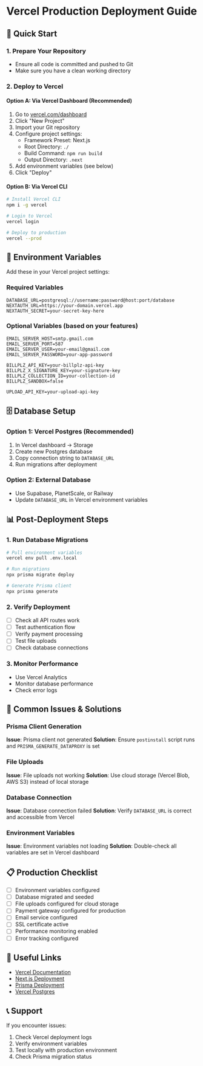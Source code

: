 # Vercel Production Deployment Guide

## 🚀 Quick Start

### 1. Prepare Your Repository
- Ensure all code is committed and pushed to Git
- Make sure you have a clean working directory

### 2. Deploy to Vercel

#### Option A: Via Vercel Dashboard (Recommended)
1. Go to [vercel.com/dashboard](https://vercel.com/dashboard)
2. Click "New Project"
3. Import your Git repository
4. Configure project settings:
   - Framework Preset: Next.js
   - Root Directory: `./`
   - Build Command: `npm run build`
   - Output Directory: `.next`
5. Add environment variables (see below)
6. Click "Deploy"

#### Option B: Via Vercel CLI
```bash
# Install Vercel CLI
npm i -g vercel

# Login to Vercel
vercel login

# Deploy to production
vercel --prod
```

## 🔧 Environment Variables

Add these in your Vercel project settings:

### Required Variables
```
DATABASE_URL=postgresql://username:password@host:port/database
NEXTAUTH_URL=https://your-domain.vercel.app
NEXTAUTH_SECRET=your-secret-key-here
```

### Optional Variables (based on your features)
```
EMAIL_SERVER_HOST=smtp.gmail.com
EMAIL_SERVER_PORT=587
EMAIL_SERVER_USER=your-email@gmail.com
EMAIL_SERVER_PASSWORD=your-app-password

BILLPLZ_API_KEY=your-billplz-api-key
BILLPLZ_X_SIGNATURE_KEY=your-signature-key
BILLPLZ_COLLECTION_ID=your-collection-id
BILLPLZ_SANDBOX=false

UPLOAD_API_KEY=your-upload-api-key
```

## 🗄️ Database Setup

### Option 1: Vercel Postgres (Recommended)
1. In Vercel dashboard → Storage
2. Create new Postgres database
3. Copy connection string to `DATABASE_URL`
4. Run migrations after deployment

### Option 2: External Database
- Use Supabase, PlanetScale, or Railway
- Update `DATABASE_URL` in Vercel environment variables

## 📊 Post-Deployment Steps

### 1. Run Database Migrations
```bash
# Pull environment variables
vercel env pull .env.local

# Run migrations
npx prisma migrate deploy

# Generate Prisma client
npx prisma generate
```

### 2. Verify Deployment
- [ ] Check all API routes work
- [ ] Test authentication flow
- [ ] Verify payment processing
- [ ] Test file uploads
- [ ] Check database connections

### 3. Monitor Performance
- Use Vercel Analytics
- Monitor database performance
- Check error logs

## 🐛 Common Issues & Solutions

### Prisma Client Generation
**Issue**: Prisma client not generated
**Solution**: Ensure `postinstall` script runs and `PRISMA_GENERATE_DATAPROXY` is set

### File Uploads
**Issue**: File uploads not working
**Solution**: Use cloud storage (Vercel Blob, AWS S3) instead of local storage

### Database Connection
**Issue**: Database connection failed
**Solution**: Verify `DATABASE_URL` is correct and accessible from Vercel

### Environment Variables
**Issue**: Environment variables not loading
**Solution**: Double-check all variables are set in Vercel dashboard

## 📋 Production Checklist

- [ ] Environment variables configured
- [ ] Database migrated and seeded
- [ ] File uploads configured for cloud storage
- [ ] Payment gateway configured for production
- [ ] Email service configured
- [ ] SSL certificate active
- [ ] Performance monitoring enabled
- [ ] Error tracking configured

## 🔗 Useful Links

- [Vercel Documentation](https://vercel.com/docs)
- [Next.js Deployment](https://nextjs.org/docs/deployment)
- [Prisma Deployment](https://www.prisma.io/docs/guides/deployment)
- [Vercel Postgres](https://vercel.com/docs/storage/vercel-postgres)

## 📞 Support

If you encounter issues:
1. Check Vercel deployment logs
2. Verify environment variables
3. Test locally with production environment
4. Check Prisma migration status
